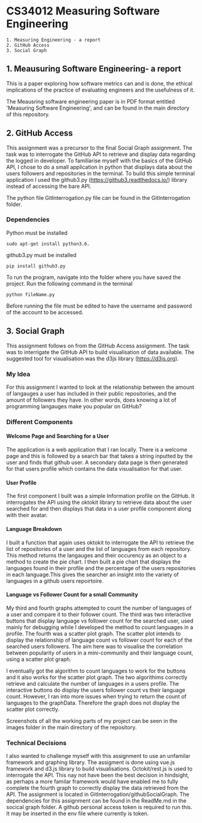 # CS34012 Measuring Software Engineering

    1. Measuring Engineering - a report
    2. GitHub Access 
    3. Social Graph


## 1. Meausuring Software Engineering- a report 
This is a paper exploring how software metrics can and is done, the ethical implications of the practice of evaluating engineers and the usefulness of it.

The Meausring software engineering paper is in PDF format entitled 'Measuring Software Engineering', and can be found in the main directory of this repository.

## 2. GitHub Access 
This assignment was a precursor to the final Social Graph assignment. The task was to interrogate the GitHub API to retrieve and display data regarding the logged in developer. 
To familiarise myself with the basics of the GitHub API, I chose to do a small application in python that displays data about the users followers and repositories in the terminal. To build this simple terminal application I used the github3.py (https://github3.readthedocs.io/) library instead of accessing the bare API.

The python file GitInterrogation.py file can be found in the GitInterrogation folder. 
### Dependencies
Python must be installed

    sudo apt-get install python3.6.
github3.py must be installed 

    pip install github3.py

To run the program, navigate into the folder where you have saved the project. Run the following command in the terminal

    python fileName.py

Before running the file must be edited to have the username and password of the account to be accessed.

## 3. Social Graph 
This assignment follows on from the GitHub Access assignment. The task was to interrigate the GitHub API to build visualisation of data available. The suggested tool for visualisation was the d3js library (https://d3js.org).

### My Idea
For this assignment I wanted to look at the relationship between the amount of langauges a user has included in their public repositories, and the amount of followers they have. In other words, does knowing a lot of programming langauges make you popular on GitHub?

### Different Components
#### Welcome Page and Searching for a User
The application is a web application that I ran locally. There is a welcome page and this is followed by a search bar that takes a string inputted by the user and finds that github user. A secondary data page is then generated for that users profile which contains the data visualisation for that user. 

#### User Profile
The first component I built was a simple Information profile on the GitHub. It interrogates the API using the oktokit library to retrieve data about the user searched for and then displays that data in a user profile component along with their avatar.

#### Language Breakdown
I built a function that again uses oktokit to interrogate the API to retrieve the list of repositories of a user and the list of languages from each repository. This method returns the langauges and their occurency as an object to a method to create the pie chart. I then built a pie chart that displays the languages found in their profile and the percentage of the users repositories in each language.This gives the searcher an insight into the variety of languages in a github users repoirtoire. 

#### Language vs Follower Count for a small Community 
My third and fourth graphs attempted to count the number of languages of a user and compare it to their follower count. The third was two interactive buttons that display language vs follower count for the searched user, used mainly for debugging while I developed the method to count languages in a profile. The fourth was a scatter plot graph. The scatter plot intends to display the relationship of language count vs follower count for each of the searched users followers. The aim here was to visualise the correlation between popularity of users in a mini-community and their language count, using a scatter plot graph. 

I eventually got the algorithm to count languages to work for the buttons and it also works for the scatter plot graph. The two algorithims correctly retrieve and calculate the number of languages in a users profile. The interactive buttons do display the users follower count vs their language count. However, I ran into more issues when trying to return the count of languages to the graphData. Therefore the graph does not display the scatter plot correctly.

Screenshots of all the working parts of my project can be seen in the images folder in the main directory of the repository.

### Technical Decisions
I also wanted to challenge myself with this assignment to use an unfamilar framework and graphing library.
The assigment is done using vue.js framework and d3.js library to build visualisations. Octokit/rest.js is used to interrogate the API. This nay not have been the best decision in hindsight, as perhaps a more familar framework would have enabled me to fully complete the fourth graph to correctly display the data retrieved from the API. 
 The assignment is located in GitInterrogation/githubSocialGraph. 
 The dependencies for this assignment can be found in the ReadMe.md in the socical graph folder.
 A github personal access token is required to run this. It may be inserted in the env file where currently is token.


